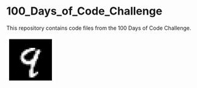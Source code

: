 # 100_Days_of_Code_Challenge
This repository contains code files from the 100 Days of Code Challenge.

<img src='https://github.com/ErnestAsena/Image-Classification/blob/main/Images/classifi1.png'>
